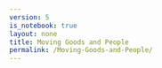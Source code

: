 ```yaml
---
version: 5
is_notebook: true
layout: none
title: Moving Goods and People
permalink: /Moving-Goods-and-People/
---
```

